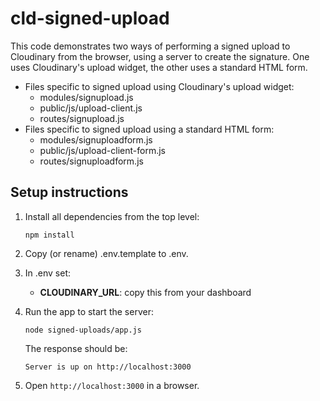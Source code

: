 # cld-signed-upload

This code demonstrates two ways of performing a signed upload to Cloudinary from the browser, using a server to create the signature. One uses Cloudinary's upload widget, the other uses a standard HTML form.

* Files specific to signed upload using Cloudinary's upload widget:
  * modules/signupload.js
  * public/js/upload-client.js
  * routes/signupload.js
* Files specific to signed upload using a standard HTML form:
  * modules/signuploadform.js
  * public/js/upload-client-form.js
  * routes/signuploadform.js

## Setup instructions

1. Install all dependencies from the top level:
   
   `npm install`
1. Copy (or rename) .env.template to .env.
1. In .env set: 
   * **CLOUDINARY_URL**: copy this from your dashboard
1. Run the app to start the server:
    
    `node signed-uploads/app.js`

    The response should be:

    `Server is up on http://localhost:3000`
1. Open `http://localhost:3000` in a browser.